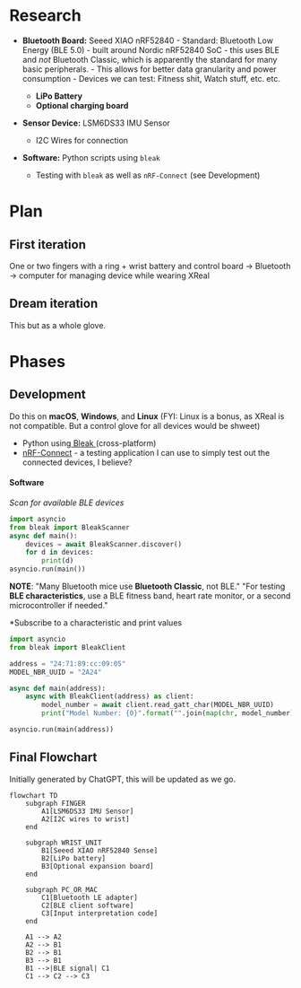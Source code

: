 
# Research
- **Bluetooth Board:** Seeed XIAO nRF52840
		- Standard: Bluetooth Low Energy (BLE 5.0) - built around Nordic nRF52840 SoC - this uses BLE and *not* Bluetooth Classic, which is apparently the standard for many basic peripherals.
		- This allows for better data granularity and power consumption
		- Devices we can test: Fitness shit, Watch stuff, etc. etc.
	- **LiPo Battery**
	- **Optional charging board**


- **Sensor Device:** LSM6DS33 IMU Sensor
	- I2C Wires for connection
- **Software:** Python scripts using `bleak`
	- Testing with `bleak` as well as `nRF-Connect` (see Development)




# Plan
## First iteration
One or two fingers with a ring + wrist battery and control board -> Bluetooth -> computer for managing device while wearing XReal

## Dream iteration
This but as a whole glove.

# Phases
## Development
Do this on **macOS**, **Windows**, and **Linux** (FYI: Linux is a bonus, as XReal is not compatible. But a control glove for all devices would be shweet)
- Python using[ Bleak ](https://github.com/hbldh/bleak)(cross-platform)
- [nRF-Connect](https://www.nordicsemi.com/Products/Development-tools/nRF-Connect-for-desktop) - a testing application I can use to simply test out the connected devices, I believe?

#### Software
*Scan for available BLE devices*
```python
import asyncio
from bleak import BleakScanner
async def main():
	devices = await BleakScanner.discover()
	for d in devices:
		print(d)
asyncio.run(main())
```
**NOTE**: "Many Bluetooth mice use **Bluetooth Classic**, not BLE."
"For testing **BLE characteristics**, use a BLE fitness band, heart rate monitor, or a second microcontroller if needed."

*Subscribe to a characteristic and print values
```python
import asyncio
from bleak import BleakClient

address = "24:71:89:cc:09:05"
MODEL_NBR_UUID = "2A24"

async def main(address):
    async with BleakClient(address) as client:
        model_number = await client.read_gatt_char(MODEL_NBR_UUID)
        print("Model Number: {0}".format("".join(map(chr, model_number))))

asyncio.run(main(address))

```


## Final Flowchart
Initially generated by ChatGPT, this will be updated as we go.

```mermaid
flowchart TD
    subgraph FINGER
        A1[LSM6DS33 IMU Sensor]
        A2[I2C wires to wrist]
    end

    subgraph WRIST_UNIT
        B1[Seeed XIAO nRF52840 Sense]
        B2[LiPo battery]
        B3[Optional expansion board]
    end

    subgraph PC_OR_MAC
        C1[Bluetooth LE adapter]
        C2[BLE client software]
        C3[Input interpretation code]
    end

    A1 --> A2
    A2 --> B1
    B2 --> B1
    B3 --> B1
    B1 -->|BLE signal| C1
    C1 --> C2 --> C3



```